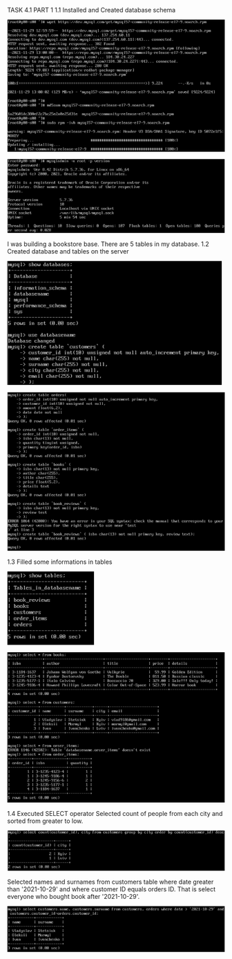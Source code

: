 TASK 4.1
PART 1
1.1 Installed and Created database schema

 ![screenshot_1](screenshots/1.png)
 
 ![screenshot_1](screenshots/2.png)

I was building a bookstore base. There are 5 tables in my database.
1.2 Created database and tables on the server

 ![screenshot_1](screenshots/3.png)

 ![screenshot_1](screenshots/4.png)

1.3 Filled some informations in tables

 ![screenshot_1](screenshots/5.png)

 ![screenshot_1](screenshots/6.png)

1.4 Executed SELECT operator
Selected count of people from each city and sorted from greater to low.

 ![screenshot_1](screenshots/7.png)

Selected names and surnames from customers table where date greater than '2021-10-29' and where customer ID equals orders ID.
That is select everyone who bought book after '2021-10-29'.

 ![screenshot_1](screenshots/8.png)















